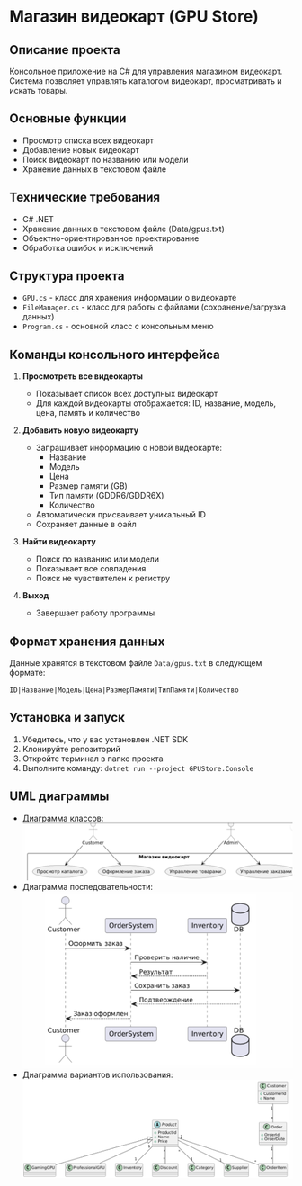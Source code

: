 # Магазин видеокарт (GPU Store)

## Описание проекта
Консольное приложение на C# для управления магазином видеокарт. Система позволяет управлять каталогом видеокарт, просматривать и искать товары.

## Основные функции
- Просмотр списка всех видеокарт
- Добавление новых видеокарт
- Поиск видеокарт по названию или модели
- Хранение данных в текстовом файле

## Технические требования
- C# .NET
- Хранение данных в текстовом файле (Data/gpus.txt)
- Объектно-ориентированное проектирование
- Обработка ошибок и исключений

## Структура проекта
- `GPU.cs` - класс для хранения информации о видеокарте
- `FileManager.cs` - класс для работы с файлами (сохранение/загрузка данных)
- `Program.cs` - основной класс с консольным меню

## Команды консольного интерфейса
1. **Просмотреть все видеокарты**
   - Показывает список всех доступных видеокарт
   - Для каждой видеокарты отображается: ID, название, модель, цена, память и количество

2. **Добавить новую видеокарту**
   - Запрашивает информацию о новой видеокарте:
     - Название
     - Модель
     - Цена
     - Размер памяти (GB)
     - Тип памяти (GDDR6/GDDR6X)
     - Количество
   - Автоматически присваивает уникальный ID
   - Сохраняет данные в файл

3. **Найти видеокарту**
   - Поиск по названию или модели
   - Показывает все совпадения
   - Поиск не чувствителен к регистру

4. **Выход**
   - Завершает работу программы

## Формат хранения данных
Данные хранятся в текстовом файле `Data/gpus.txt` в следующем формате:
```
ID|Название|Модель|Цена|РазмерПамяти|ТипПамяти|Количество
```

## Установка и запуск
1. Убедитесь, что у вас установлен .NET SDK
2. Клонируйте репозиторий
3. Откройте терминал в папке проекта
4. Выполните команду: `dotnet run --project GPUStore.Console`

## UML диаграммы

- Диаграмма классов:
  ![Диаграмма классов](Docs/%D0%A1%D0%BD%D0%B8%D0%BC%D0%BE%D0%BA%20%D1%8D%D0%BA%D1%80%D0%B0%D0%BD%D0%B0%202025-05-22%20211419.png)
- Диаграмма последовательности:
  ![Диаграмма последовательности](Docs/%D0%A1%D0%BD%D0%B8%D0%BC%D0%BE%D0%BA%20%D1%8D%D0%BA%D1%80%D0%B0%D0%BD%D0%B0%202025-05-22%20210652.png)
- Диаграмма вариантов использования:
  ![Диаграмма вариантов использования](Docs/%D0%A1%D0%BD%D0%B8%D0%BC%D0%BE%D0%BA%20%D1%8D%D0%BA%D1%80%D0%B0%D0%BD%D0%B0%202025-05-22%20210629.png) 